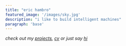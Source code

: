 ```yaml
---
title: "eric hambro"
featured_image: '/images/sky.jpg'
description: "i like to build intelligent machines"
paragraph: 'base'
---
```


*check out my [projects](./projects), [cv](./vitae) or just say [hi](./contact)* 